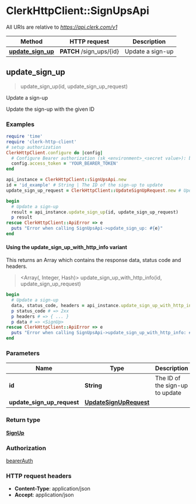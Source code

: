 # ClerkHttpClient::SignUpsApi

All URIs are relative to *https://api.clerk.com/v1*

| Method | HTTP request | Description |
| ------ | ------------ | ----------- |
| [**update_sign_up**](SignUpsApi.md#update_sign_up) | **PATCH** /sign_ups/{id} | Update a sign-up |


## update_sign_up

> <SignUp> update_sign_up(id, update_sign_up_request)

Update a sign-up

Update the sign-up with the given ID

### Examples

```ruby
require 'time'
require 'clerk-http-client'
# setup authorization
ClerkHttpClient.configure do |config|
  # Configure Bearer authorization (sk_<environment>_<secret value>): bearerAuth
  config.access_token = 'YOUR_BEARER_TOKEN'
end

api_instance = ClerkHttpClient::SignUpsApi.new
id = 'id_example' # String | The ID of the sign-up to update
update_sign_up_request = ClerkHttpClient::UpdateSignUpRequest.new # UpdateSignUpRequest | 

begin
  # Update a sign-up
  result = api_instance.update_sign_up(id, update_sign_up_request)
  p result
rescue ClerkHttpClient::ApiError => e
  puts "Error when calling SignUpsApi->update_sign_up: #{e}"
end
```

#### Using the update_sign_up_with_http_info variant

This returns an Array which contains the response data, status code and headers.

> <Array(<SignUp>, Integer, Hash)> update_sign_up_with_http_info(id, update_sign_up_request)

```ruby
begin
  # Update a sign-up
  data, status_code, headers = api_instance.update_sign_up_with_http_info(id, update_sign_up_request)
  p status_code # => 2xx
  p headers # => { ... }
  p data # => <SignUp>
rescue ClerkHttpClient::ApiError => e
  puts "Error when calling SignUpsApi->update_sign_up_with_http_info: #{e}"
end
```

### Parameters

| Name | Type | Description | Notes |
| ---- | ---- | ----------- | ----- |
| **id** | **String** | The ID of the sign-up to update |  |
| **update_sign_up_request** | [**UpdateSignUpRequest**](UpdateSignUpRequest.md) |  |  |

### Return type

[**SignUp**](SignUp.md)

### Authorization

[bearerAuth](../README.md#bearerAuth)

### HTTP request headers

- **Content-Type**: application/json
- **Accept**: application/json

